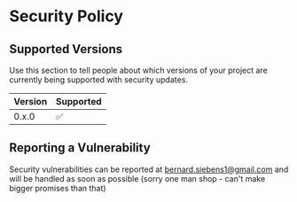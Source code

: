 # Security Policy

## Supported Versions

Use this section to tell people about which versions of your project are
currently being supported with security updates.

| Version | Supported          |
| ------- | ------------------ |
| 0.x.0   | :white_check_mark: |

## Reporting a Vulnerability

Security vulnerabilities can be reported at bernard.siebens1@gmail.com and will be handled as soon as possible (sorry one man shop - can't make bigger promises than that)
